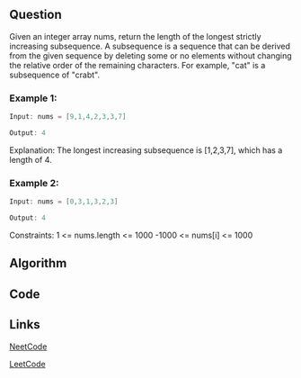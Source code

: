 ## Question
Given an integer array nums, return the length of the longest strictly increasing subsequence.
A subsequence is a sequence that can be derived from the given sequence by deleting some or no elements  without changing the relative order of the remaining characters.
For example, "cat" is a subsequence of "crabt".
### Example 1:


```java
Input: nums = [9,1,4,2,3,3,7]

Output: 4

```
Explanation: The longest increasing subsequence is [1,2,3,7], which has a length of 4.
### Example 2:


```java
Input: nums = [0,3,1,3,2,3]

Output: 4

```
Constraints:
1 <= nums.length <= 1000
-1000 <= nums[i] <= 1000


## Algorithm

## Code

## Links

[NeetCode](https://neetcode.io/problems/longest-increasing-subsequence)

[LeetCode](https://leetcode.com/problems/longest-increasing-subsequence)
